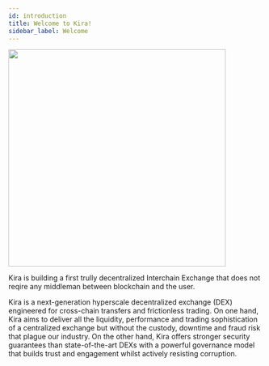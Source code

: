```yaml
---
id: introduction
title: Welcome to Kira!
sidebar_label: Welcome
---
```

<img src="/img/KiraMain.png"  width="430">

Kira is building a first trully decentralized Interchain Exchange that does not reqire any middleman between blockchain and the user.

Kira is a next-generation hyperscale decentralized exchange (DEX)
engineered for cross-chain transfers and frictionless trading. On one
hand, Kira aims to deliver all the liquidity, performance and trading
sophistication of a centralized exchange but without the custody,
downtime and fraud risk that plague our industry. On the other hand,
Kira offers stronger security guarantees than state-of-the-art DEXs
with a powerful governance model that builds trust and engagement
whilst actively resisting corruption.